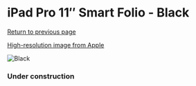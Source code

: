 # iPad Pro 11″ Smart Folio - Black

[Return to previous page](/ipad_pro4)

[High-resolution image from Apple](https://store.storeimages.cdn-apple.com/8756/as-images.apple.com/is/MXT42?wid=4500&hei=4500&fmt=png)

<div style="width: 384px"><img src="/everyphone/MXT42.png" alt="Black"></div>

### Under construction
